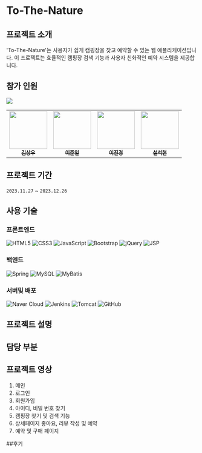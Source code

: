 # To-The-Nature

## 프로젝트 소개
'To-The-Nature'는 사용자가 쉽게 캠핑장을 찾고 예약할 수 있는 웹 애플리케이션입니다. 이 프로젝트는 효율적인 캠핑장 검색 기능과 사용자 친화적인 예약 시스템을 제공합니다.

## 참가 인원
<div>
  <img src="![Team](https://github.com/xiexiehanoi/To-The-Nature/assets/123315364/26d1ba63-08cd-4765-a6e3-0c680f5aad46)">
</div>

<table>
  <tr>
    <td align="center">
      <a href="https://github.com/xiexiehanoi">
        <img src="PROFILE_IMAGE_LINK_FOR_김상우" width="100px;" alt=""/>
        <br />
        <sub><b>김상우</b></sub>
      </a>
    </td>
    <td align="center">
      <a href="https://github.com/GaleRhee">
        <img src="PROFILE_IMAGE_LINK_FOR_이준일" width="100px;" alt=""/>
        <br />
        <sub><b>이준일</b></sub>
      </a>
    </td>
    <td align="center">
      <a href="https://github.com/w0wjk13">
        <img src="PROFILE_IMAGE_LINK_FOR_이진경" width="100px;" alt=""/>
        <br />
        <sub><b>이진경</b></sub>
      </a>
    </td>
    <td align="center">
      <a href="https://github.com/tjftjrgus777">
        <img src="PROFILE_IMAGE_LINK_FOR_설석현" width="100px;" alt=""/>
        <br />
        <sub><b>설석현</b></sub>
      </a>
    </td>
  </tr>
</table>

## 프로젝트 기간
`2023.11.27` ~ `2023.12.26`


## 사용 기술

### 프론트엔드
![HTML5](https://img.shields.io/badge/HTML5-E34F26?style=for-the-badge&logo=html5&logoColor=white)
![CSS3](https://img.shields.io/badge/CSS3-1572B6?style=for-the-badge&logo=css3&logoColor=white)
![JavaScript](https://img.shields.io/badge/JavaScript-F7DF1E?style=for-the-badge&logo=javascript&logoColor=black)
![Bootstrap](https://img.shields.io/badge/Bootstrap-7952B3?style=for-the-badge&logo=bootstrap&logoColor=white)
![jQuery](https://img.shields.io/badge/jQuery-0769AD?style=for-the-badge&logo=jquery&logoColor=white)
![JSP](https://img.shields.io/badge/JSP-007396?style=for-the-badge&logo=java&logoColor=white)

### 백엔드
![Spring](https://img.shields.io/badge/Spring-6DB33F?style=for-the-badge&logo=spring&logoColor=white)
![MySQL](https://img.shields.io/badge/MySQL-4479A1?style=for-the-badge&logo=mysql&logoColor=white)
![MyBatis](https://img.shields.io/badge/MyBatis-FF0000?style=for-the-badge&logoColor=white)

### 서버및 배포
![Naver Cloud](https://img.shields.io/badge/Naver_Cloud-03C75A?style=for-the-badge&logo=naver&logoColor=white)
![Jenkins](https://img.shields.io/badge/Jenkins-D24939?style=for-the-badge&logo=jenkins&logoColor=white)
![Tomcat](https://img.shields.io/badge/Tomcat-F8DC75?style=for-the-badge&logo=apache-tomcat&logoColor=black)
![GitHub](https://img.shields.io/badge/GitHub-100000?style=for-the-badge&logo=github&logoColor=white)

## 프로젝트 설명


## 담당 부분

## 프로젝트 영상
1. 메인
2. 로그인
3. 회원가입
4. 아이디, 비밀 번호 찾기
5. 캠핑장 찾기 및 검색 기능
6. 상세페이지 좋아요, 리뷰 작성 및 예약
7. 예약 및 구매 페이지

##후기

